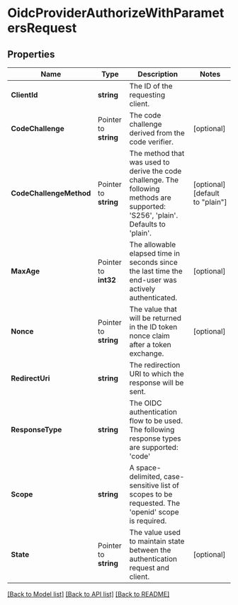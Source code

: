 # OidcProviderAuthorizeWithParametersRequest


## Properties

Name | Type | Description | Notes
------------ | ------------- | ------------- | -------------
**ClientId** | **string** | The ID of the requesting client. | 
**CodeChallenge** | Pointer to **string** | The code challenge derived from the code verifier. | [optional] 
**CodeChallengeMethod** | Pointer to **string** | The method that was used to derive the code challenge. The following methods are supported: &#x27;S256&#x27;, &#x27;plain&#x27;. Defaults to &#x27;plain&#x27;. | [optional] [default to "plain"]
**MaxAge** | Pointer to **int32** | The allowable elapsed time in seconds since the last time the end-user was actively authenticated. | [optional] 
**Nonce** | Pointer to **string** | The value that will be returned in the ID token nonce claim after a token exchange. | [optional] 
**RedirectUri** | **string** | The redirection URI to which the response will be sent. | 
**ResponseType** | **string** | The OIDC authentication flow to be used. The following response types are supported: &#x27;code&#x27; | 
**Scope** | **string** | A space-delimited, case-sensitive list of scopes to be requested. The &#x27;openid&#x27; scope is required. | 
**State** | Pointer to **string** | The value used to maintain state between the authentication request and client. | [optional] 





[[Back to Model list]](../README.md#documentation-for-models) [[Back to API list]](../README.md#documentation-for-api-endpoints) [[Back to README]](../README.md)


